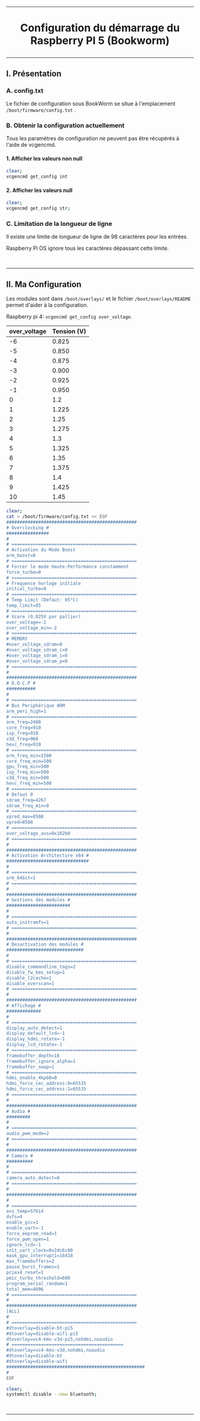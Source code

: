 ---------------------------------------------------------------------------------------------------------------------------------------
# <p align='center'> Configuration du démarrage du Raspberry PI 5 (Bookworm) </p>

---------------------------------------------------------------------------------------------------------------------------------------
## I. Présentation
### A. config.txt
Le fichier de configuration sous BookWorm se situe à l'emplacement `/boot/firmware/config.txt` .

### B. Obtenir la configuration actuellement
Tous les paramètres de configuration ne peuvent pas être récupérés à l'aide de vcgencmd.

#### 1. Afficher les valeurs non null
```bash
clear;
vcgencmd get_config int
```
#### 2. Afficher les valeurs null
```bash
clear;
vcgencmd get_config str;
```

### C. Limitation de la longueur de ligne
Il existe une limite de longueur de ligne de 98 caractères pour les entrées. 

Raspberry Pi OS ignore tous les caractères dépassant cette limite.

<br />

---------------------------------------------------------------------------------------------------------------------------------------
## II. Ma Configuration
Les modules sont dans `/boot/overlays/` et le fichier `/boot/overlays/README` permet d'aider à la configuration.

Raspberry pi 4: `vcgencmd get_config over_voltage`.

| over_voltage | Tension (V) |
|--------------|-------------|
| -6           | 0.825       |
| -5           | 0.850       |
| -4           | 0.875       |
| -3           | 0.900       |
| -2           | 0.925       |
| -1           | 0.950       |
| 0            | 1.2         |
| 1            | 1.225       |
| 2            | 1.25        |
| 3            | 1.275       |
| 4            | 1.3         |
| 5            | 1.325       |
| 6            | 1.35        |
| 7            | 1.375       |
| 8            | 1.4         |
| 9            | 1.425       |
| 10           | 1.45        |

```bash
clear;
cat > /boot/firmware/config.txt << EOF
#################################################
# Overclocking #
################
#
# ===============================================
# Activation du Mode Boost
arm_boost=0
# ===============================================
# Forcer le mode Haute-Performance constamment
force_turbo=0
# ===============================================
# Frequence horloge inîtiale
initial_turbo=0
# ===============================================
# Temp Limit (Defaut: 85°C)
temp_limit=85
# ===============================================
# Vcore (0.025V par pallier)
over_voltage=-2
over_voltage_min=-2
# ===============================================
# MEMORY
#over_voltage_sdram=0
#over_voltage_sdram_c=0
#over_voltage_sdram_i=0
#over_voltage_sdram_p=0
# ===============================================
#
#################################################
# D.O.C.P #
###########
#
# ===============================================
# Bus Periphérique ARM
arm_peri_high=1
# ===============================================
arm_freq=2400
core_freq=910
isp_freq=910
v3d_freq=960
hevc_freq=910
# ===============================================
arm_freq_min=1500
core_freq_min=500
gpu_freq_min=500
isp_freq_min=500
v3d_freq_min=500
hevc_freq_min=500
# ===============================================
# Defaut 0
sdram_freq=4267
sdram_freq_min=0
# ===============================================
vpred_max=8508
vpred=8508
# ===============================================
over_voltage_avs=0x162b0
# ===============================================
#
#################################################
# Activation Architecture x64 #
###############################
#
# ===============================================
arm_64bit=1
# ===============================================
#
#################################################
# Gestions des modules #
########################
#
# ===============================================
auto_initramfs=1
# ===============================================
#
#################################################
# Desactivation des modules #
#############################
#
# ===============================================
disable_commandline_tags=2
disable_fw_kms_setup=1
disable_l2cache=1
disable_overscan=1
# ===============================================
#
#################################################
# Affichage #
#############
#
# ===============================================
display_auto_detect=1
display_default_lcd=-1
display_hdmi_rotate=-1
display_lcd_rotate=-1
# ===============================================
framebuffer_depth=16
framebuffer_ignore_alpha=1
framebuffer_swap=1
# ===============================================
hdmi_enable_4kp60=0
hdmi_force_cec_address:0=65535
hdmi_force_cec_address:1=65535
# ===============================================
#
#################################################
# Audio #
#########
#
# ===============================================
audio_pwm_mode=2
# ===============================================
#
#################################################
# Camera #
##########
#
# ===============================================
camera_auto_detect=0
# ===============================================
#
#################################################
#
# ===============================================
avs_temp=57614
dvfs=4
enable_gic=1
enable_uart=-1
force_eeprom_read=1
force_pwm_open=1
ignore_lcd=-1
init_uart_clock=0x2dc6c00
mask_gpu_interrupt1=16418
max_framebuffers=2
pause_burst_frames=1
pciex4_reset=1
pmic_turbo_threshold=600
program_serial_random=1
total_mem=4096
# ===============================================
#
#################################################
[ALL]
#
# ===============================================
#dtoverlay=disable-bt-pi5
#dtoverlay=disable-wifi-pi5
dtoverlay=vc4-kms-v3d-pi5,nohdmi,noaudio
# ==========================================
#dtoverlay=vc4-kms-v3d,nohdmi,noaudio
#dtoverlay=disable-bt
#dtoverlay=disable-wifi
####################################################
#
EOF
```


```bash
clear;
systemctl disable --now bluetooth;
```

<br />

---------------------------------------------------------------------------------------------------------------------------------------
